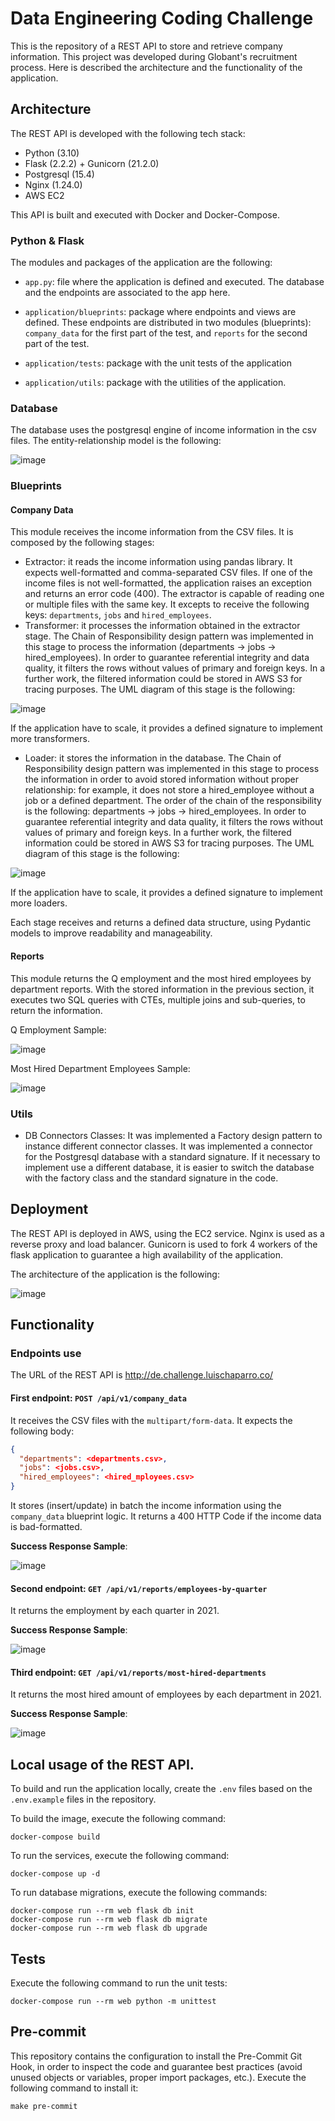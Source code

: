 # Data Engineering Coding Challenge

This is the repository of a REST API to store and retrieve company information. This project was developed during Globant's recruitment process.
Here is described the architecture and the functionality of the application.

## Architecture

The REST API is developed with the following tech stack:

* Python (3.10)
* Flask (2.2.2) + Gunicorn (21.2.0)
* Postgresql (15.4)
* Nginx (1.24.0)
* AWS EC2

This API is built and executed with Docker and Docker-Compose.

### Python & Flask

The modules and packages of the application are the following:

* `app.py`: file where the application is defined and executed. The database and the endpoints are associated to the app here.

* `application/blueprints`: package where endpoints and views are defined. These endpoints are distributed in two modules (blueprints): `company_data` for the first part of the test, and `reports` for the second part of the test.

* `application/tests`: package with the unit tests of the application

* `application/utils`: package with the utilities of the application.

### Database

The database uses the postgresql engine of income information in the csv files. The entity-relationship model is the following:

![image](resources/readme_images/erm_database.png)

### Blueprints

#### Company Data

This module receives the income information from the CSV files. It is composed by the following stages:

* Extractor: it reads the income information using pandas library. It expects well-formatted and comma-separated CSV files. If one of the income files is not well-formatted, the application raises an exception and returns an error code (400). The extractor is capable of reading one or multiple files with the same key. It excepts to receive the following keys: `departments`, `jobs` and `hired_employees`.
* Transformer: it processes the information obtained in the extractor stage. The Chain of Responsibility design pattern was implemented in this stage to process the information (departments -> jobs -> hired_employees). In order to guarantee referential integrity and data quality, it filters the rows without values of primary and foreign keys. In a further work, the filtered information could be stored in AWS S3 for tracing purposes. The UML diagram of this stage is the following:

![image](resources/readme_images/uml_transformer.png)

If the application have to scale, it provides a defined signature to implement more transformers.

* Loader: it stores the information in the database. The Chain of Responsibility design pattern was implemented in this stage to process the information in order to avoid stored information without proper relationship: for example, it does not store a hired_employee without a job or a defined department. The order of the chain of the responsibility is the following: departments -> jobs -> hired_employees. In order to guarantee referential integrity and data quality, it filters the rows without values of primary and foreign keys. In a further work, the filtered information could be stored in AWS S3 for tracing purposes. The UML diagram of this stage is the following:

![image](resources/readme_images/uml_loader.png)

If the application have to scale, it provides a defined signature to implement more loaders.

Each stage receives and returns a defined data structure, using Pydantic models to improve readability and manageability.

#### Reports

This module returns the Q employment and the most hired employees by department reports. With the stored information in the previous section, it executes two SQL queries with CTEs, multiple joins and sub-queries, to return the information.

Q Employment Sample:

![image](resources/readme_images/q_report.png)

Most Hired Department Employees Sample:

![image](resources/readme_images/departments_report.png)

### Utils

- DB Connectors Classes: It was implemented a Factory design pattern to instance different connector classes. It was implemented a connector for the Postgresql database with a standard signature. If it necessary to implement use a different database, it is easier to switch the database with the factory class and the standard signature in the code.

## Deployment

The REST API is deployed in AWS, using the EC2 service. Nginx is used as a reverse proxy and load balancer. Gunicorn is used to fork 4 workers of the flask application to guarantee a high availability of the application.

The architecture of the application is the following:

![image](resources/readme_images/architecture.png)

## Functionality

### Endpoints use

The URL of the REST API is http://de.challenge.luischaparro.co/

#### First endpoint: `POST /api/v1/company_data`

It receives the CSV files with the `multipart/form-data`. It expects the following body:

```json
{
  "departments": <departments.csv>,
  "jobs": <jobs.csv>,
  "hired_employees": <hired_mployees.csv>
}
```

It stores (insert/update) in batch the income information using the `company_data` blueprint logic. It returns a 400 HTTP Code if the income data is bad-formatted.

**Success Response Sample**:

![image](resources/readme_images/upload_csv_endpoint.png)

#### Second endpoint: `GET /api/v1/reports/employees-by-quarter`

It returns the employment by each quarter in 2021.

**Success Response Sample**:

![image](resources/readme_images/q_endpoint.png)

#### Third endpoint: `GET /api/v1/reports/most-hired-departments`

It returns the most hired amount of employees by each department in 2021.

**Success Response Sample**:

![image](resources/readme_images/departments_endpoint.png)

## Local usage of the REST API.

To build and run the application locally, create the `.env` files based on the `.env.example` files in the repository.

To build the image, execute the following command:

```
docker-compose build
```

To run the services, execute the following command:

```
docker-compose up -d
```

To run database migrations, execute the following commands:

```
docker-compose run --rm web flask db init
docker-compose run --rm web flask db migrate
docker-compose run --rm web flask db upgrade
```

## Tests

Execute the following command to run the unit tests:

```
docker-compose run --rm web python -m unittest
```

## Pre-commit

This repository contains the configuration to install the Pre-Commit Git Hook, in order to inspect the code and guarantee best practices (avoid unused objects or variables, proper import packages, etc.). Execute the following command to install it:

```
make pre-commit
```
